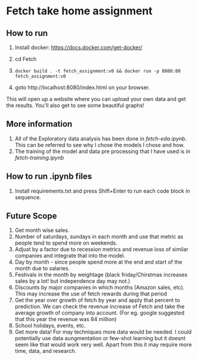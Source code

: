 # Fetch take home assignment

## How to run
1. Install docker: https://docs.docker.com/get-docker/
2. cd Fetch

3. ```docker build . -t fetch_assignment:v0 && docker run -p 8080:80 fetch_assignment:v0```
4. goto http://localhost:8080/index.html on your browser.

This will open up a website where you can upload your own data and get the results. You'll also get to see some beautiful graphs!


## More information
1. All of the Exploratory data analysis has been done in *fetch-eda.ipynb*. This can be referred to see why I chose the models I chose and how.
2. The training of the model and data pre processing that I have used is in *fetch-training.ipynb*

## How to run .ipynb files
1. Install requirements.txt and press Shift+Enter to run each code block in sequence.

## Future Scope
1. Get month wise sales.
2. Number of saturdays, sundays in each month and use that metric as people tend to spend more on weekends.
3. Adjust by a factor due to recession metrics and revenue loss of similar companies and integrate that into the model.
4. Day by month - since people spend more at the end and start of the month due to salaries.
5. Festivals in the month by weightage (black friday/Chirstmas increases sales by a lot! but independence day may not.)
6. Discounts by major companies in which months (Amazon sales, etc). This may increase the use of fetch rewards during that period
7. Get the year over growth of fetch by year and apply that percent to prediction. We can check the revenue increase of Fetch and take the average growth of company into account. (For eg. google suggested that this year the revenue was 84 million)
8. School holidays, events, etc.
9. Get more data! For may techniques more data would be needed. I could potentially use data aungmentation or few-shot learning but it doesnt seem like that would work very well. Apart from this it may require more time, data, and research.
